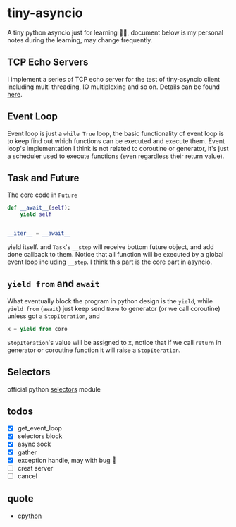 # tiny-asyncio

A tiny python asyncio just for learning 🙋‍♂️, document below is my personal notes during the learning, may change
frequently.

## TCP Echo Servers

I implement a series of TCP echo server for the test of tiny-asyncio client including multi threading, IO multiplexing
and so on. Details can be found [here](https://github.com/HFrost0/tiny-asyncio/tree/master/echo).

## Event Loop

Event loop is just a `while True` loop, the basic functionality of event loop is to keep find out which functions can
be executed and execute them. Event loop's implementation I think is not related to coroutine or generator, it's just
a scheduler used to execute functions (even regardless their return value).

## Task and Future

The core code in `Future`

```python
def __await__(self):
    yield self


__iter__ = __await__
```

yield itself. and `Task`'s `__step` will receive bottom future object, and add done callback to them. Notice that
all function will be executed by a global event loop including `__step`. I think this part is the core part in asyncio.

## `yield from` and `await`

What eventually block the program in python design is the `yield`, while `yield from` (`await`) just keep send `None` to
generator (or we call coroutine) unless got a `StopIteration`, and

```python
x = yield from coro
```

`StopIteration`'s value will be assigned to x, notice that if we call `return` in generator or coroutine function
it will raise a `StopIteration`.

## Selectors

official python [selectors](https://docs.python.org/3/library/selectors.html) module

## todos

- [x] get_event_loop
- [x] selectors block
- [x] async sock
- [x] gather
- [x] exception handle, may with bug 🤔
- [ ] creat server
- [ ] cancel

## quote

* [cpython](https://github.com/python/cpython)

